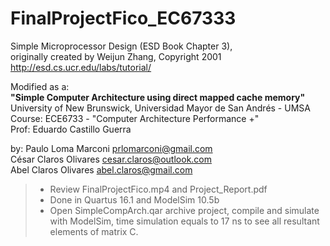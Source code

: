 # FinalProjectFico_EC67333

Simple Microprocessor Design (ESD Book Chapter 3),              
originally created by Weijun Zhang, Copyright 2001                      
http://esd.cs.ucr.edu/labs/tutorial/

Modified as a:      
**"Simple Computer Architecture using direct mapped cache memory"**  
University of New Brunswick, Universidad Mayor de San Andrés - UMSA         			
Course: ECE6733 - "Computer Architecture Performance +"     
Prof: Eduardo Castillo Guerra               
    
    
by: Paulo Loma Marconi 			prlomarconi@gmail.com       
    César Claros Olivares   	cesar.claros@outlook.com        
  	Abel Claros Olivares		abel.claros@gmail.com           
        
>- Review FinalProjectFico.mp4 and Project_Report.pdf
>- Done in Quartus 16.1 and ModelSim 10.5b
>- Open SimpleCompArch.qar archive project, compile and simulate with ModelSim, time simulation equals to 17 ns to see all resultant elements of matrix C.


